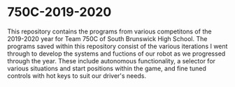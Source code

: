 # 750C-2019-2020

This repository contains the programs from various competitons of the 2019-2020 year for Team 750C of South Brunswick High School. The programs saved within this repository consist of the various iterations I went through to develop the systems and fuctions of our robot as we progressed through the year. These include autonomous functionality, a selector for various situations and start positions within the game, and fine tuned controls with hot keys to suit our driver's needs.
